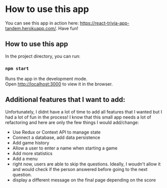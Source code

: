 # How to use this app

You can see this app in action here: https://react-trivia-app-tandem.herokuapp.com/. Have fun!

## How to use this app

In the project directory, you can run:

### `npm start`

Runs the app in the development mode.\
Open [http://localhost:3000](http://localhost:3000) to view it in the browser.

## Additional features that I want to add:

Unfortunately, I didnt have a lot of time to add all features that I wanted but I had a lot of fun in the process! I know that this small app needs a lot of refactoring and here are only the few things I would add/change:

- Use Redux or Context API to manage state
- Connect a database, add data persistence
- Add game history
- Allow a user to enter a name when starting a game
- Add more statistics
- Add a menu
- right now, users are able to skip the questions. Ideally, I woudn't allow it and would check if the person answered before going to the next question.
- display a different message on the final page depending on the score


